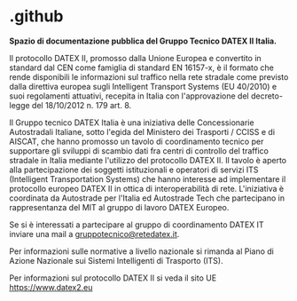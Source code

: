 # .github

**Spazio di documentazione pubblica del Gruppo Tecnico DATEX II Italia.**

Il protocollo DATEX II, promosso dalla Unione Europea e convertito in standard dal CEN come famiglia di standard EN 16157-x, è il formato che rende disponibili le informazioni sul traffico nella rete stradale come previsto dalla direttiva europea sugli Intelligent Transport Systems (EU 40/2010) e suoi regolamenti attuativi, recepita in Italia con l'approvazione del decreto-legge del 18/10/2012 n. 179 art. 8.

Il Gruppo tecnico DATEX Italia è una iniziativa delle Concessionarie Autostradali Italiane, sotto l'egida del Ministero dei Trasporti / CCISS e di AISCAT, che hanno promosso un tavolo di coordinamento tecnico per supportare gli sviluppi di scambio dati fra centri di controllo del traffico stradale in Italia mediante l'utilizzo del protocollo DATEX II. Il tavolo è aperto alla partecipazione dei soggetti istituzionali e operatori di servizi ITS (Intelligent Transportation Systems) che hanno interesse ad implementare il protocollo europeo DATEX II in ottica di interoperabilità di rete. L'iniziativa è coordinata da Autostrade per l'Italia ed Autostrade Tech che partecipano in rappresentanza del MIT al gruppo di lavoro DATEX Europeo.

Se si è interessati a partecipare al gruppo di coordinamento DATEX IT inviare una mail a gruppotecnico@retedatex.it.

Per informazioni sulle normative a livello nazionale si rimanda al Piano di Azione Nazionale sui Sistemi Intelligenti di Trasporto (ITS).

Per informazioni sul protocollo DATEX II si veda il sito UE https://www.datex2.eu
